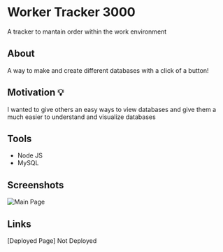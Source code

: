 # Worker Tracker 3000
A tracker to mantain order within the work environment

## About

A way to make and create different databases with a click of a button! 


## Motivation 💡

I wanted to give others an easy ways to view databases and give them a much easier to understand and visualize databases

## Tools 

- Node JS
- MySQL

## Screenshots 

![Main Page](./assets/images/Screenshot%202023-03-10%20at%2013-15-48%20Code%20Quiz.png)


## Links 

[Deployed Page] Not Deployed
